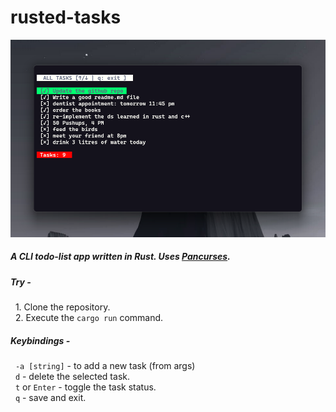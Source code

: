 # rusted-tasks 

!["Alt screenshot"](./preview.png)

<h5>A CLI todo-list app written in Rust. Uses <a href="https://crates.io/crates/pancurses">Pancurses</a>.</h5>

<h5>Try -</h5>
<p>
  &nbsp;&nbsp;1. Clone the repository.
  </br>
  &nbsp;&nbsp;2. Execute the <code>cargo run</code> command.
</p>  


<h5>Keybindings - </h5>
<p>
  &nbsp;&nbsp;<code>-a [string]</code> - to add a new task (from args)
  </br>
  &nbsp;&nbsp;<code>d</code> - delete the selected task.
  </br>
  &nbsp;&nbsp;<code>t</code> or <code>Enter</code> - toggle the task status. 
  </br>
  &nbsp;&nbsp;<code>q</code> - save and exit. 
</p>
